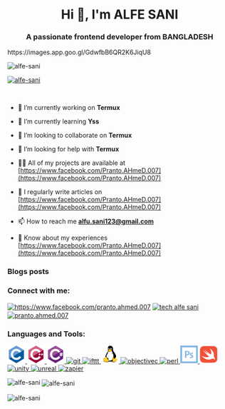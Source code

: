 <h1 align="center">Hi 👋, I'm ALFE SANI</h1>
<h3 align="center">A passionate frontend developer from BANGLADESH</h3>
https://images.app.goo.gl/GdwfbB6QR2K6JiqU8

<p align="left"> <img src="https://komarev.com/ghpvc/?username=alfe-sani&label=Profile%20views&color=0e75b6&style=flat" alt="alfe-sani" /> </p>

<p align="left"> <a href="https://github.com/ryo-ma/github-profile-trophy"><img src="https://github-profile-trophy.vercel.app/?username=alfe-sani" alt="alfe-sani" /></a> </p>

<p align="left"> <a href="https://twitter.com/" target="blank"><img src="https://img.shields.io/twitter/follow/?logo=twitter&style=for-the-badge" alt="" /></a> </p>

- 🔭 I’m currently working on **Termux**

- 🌱 I’m currently learning **Yss**

- 👯 I’m looking to collaborate on **Termux**

- 🤝 I’m looking for help with **Termux**

- 👨‍💻 All of my projects are available at [https://www.facebook.com/Pranto.AHmeD.007](https://www.facebook.com/Pranto.AHmeD.007)

- 📝 I regularly write articles on [https://www.facebook.com/Pranto.AHmeD.007](https://www.facebook.com/Pranto.AHmeD.007)

- 📫 How to reach me **alfu.sani123@gmail.com**

- 📄 Know about my experiences [https://www.facebook.com/Pranto.AHmeD.007](https://www.facebook.com/Pranto.AHmeD.007)

### Blogs posts
<!-- BLOG-POST-LIST:START -->
<!-- BLOG-POST-LIST:END -->

<h3 align="left">Connect with me:</h3>
<p align="left">
<a href="https://fb.com/https://www.facebook.com/pranto.ahmed.007" target="blank"><img align="center" src="https://raw.githubusercontent.com/rahuldkjain/github-profile-readme-generator/master/src/images/icons/Social/facebook.svg" alt="https://www.facebook.com/pranto.ahmed.007" height="30" width="40" /></a>
<a href="https://www.youtube.com/c/tech alfe sani" target="blank"><img align="center" src="https://raw.githubusercontent.com/rahuldkjain/github-profile-readme-generator/master/src/images/icons/Social/youtube.svg" alt="tech alfe sani" height="30" width="40" /></a>
<a href="/pranto.ahmed.007" target="blank"><img align="center" src="https://raw.githubusercontent.com/rahuldkjain/github-profile-readme-generator/master/src/images/icons/Social/rss.svg" alt="pranto.ahmed.007" height="30" width="40" /></a>
</p>

<h3 align="left">Languages and Tools:</h3>
<p align="left"> <a href="https://www.cprogramming.com/" target="_blank" rel="noreferrer"> <img src="https://raw.githubusercontent.com/devicons/devicon/master/icons/c/c-original.svg" alt="c" width="40" height="40"/> </a> <a href="https://www.w3schools.com/cpp/" target="_blank" rel="noreferrer"> <img src="https://raw.githubusercontent.com/devicons/devicon/master/icons/cplusplus/cplusplus-original.svg" alt="cplusplus" width="40" height="40"/> </a> <a href="https://www.w3schools.com/cs/" target="_blank" rel="noreferrer"> <img src="https://raw.githubusercontent.com/devicons/devicon/master/icons/csharp/csharp-original.svg" alt="csharp" width="40" height="40"/> </a> <a href="https://git-scm.com/" target="_blank" rel="noreferrer"> <img src="https://www.vectorlogo.zone/logos/git-scm/git-scm-icon.svg" alt="git" width="40" height="40"/> </a> <a href="https://ifttt.com/" target="_blank" rel="noreferrer"> <img src="https://www.vectorlogo.zone/logos/ifttt/ifttt-ar21.svg" alt="ifttt" width="40" height="40"/> </a> <a href="https://www.linux.org/" target="_blank" rel="noreferrer"> <img src="https://raw.githubusercontent.com/devicons/devicon/master/icons/linux/linux-original.svg" alt="linux" width="40" height="40"/> </a> <a href="https://developer.apple.com/library/archive/documentation/Cocoa/Conceptual/ProgrammingWithObjectiveC/Introduction/Introduction.html" target="_blank" rel="noreferrer"> <img src="https://www.vectorlogo.zone/logos/apple_objectivec/apple_objectivec-icon.svg" alt="objectivec" width="40" height="40"/> </a> <a href="https://www.perl.org/" target="_blank" rel="noreferrer"> <img src="https://api.iconify.design/logos-perl.svg" alt="perl" width="40" height="40"/> </a> <a href="https://www.photoshop.com/en" target="_blank" rel="noreferrer"> <img src="https://raw.githubusercontent.com/devicons/devicon/master/icons/photoshop/photoshop-line.svg" alt="photoshop" width="40" height="40"/> </a> <a href="https://developer.apple.com/swift/" target="_blank" rel="noreferrer"> <img src="https://raw.githubusercontent.com/devicons/devicon/master/icons/swift/swift-original.svg" alt="swift" width="40" height="40"/> </a> <a href="https://unity.com/" target="_blank" rel="noreferrer"> <img src="https://www.vectorlogo.zone/logos/unity3d/unity3d-icon.svg" alt="unity" width="40" height="40"/> </a> <a href="https://unrealengine.com/" target="_blank" rel="noreferrer"> <img src="https://raw.githubusercontent.com/kenangundogan/fontisto/036b7eca71aab1bef8e6a0518f7329f13ed62f6b/icons/svg/brand/unreal-engine.svg" alt="unreal" width="40" height="40"/> </a> <a href="https://zapier.com" target="_blank" rel="noreferrer"> <img src="https://www.vectorlogo.zone/logos/zapier/zapier-icon.svg" alt="zapier" width="40" height="40"/> </a> </p>

<p><img align="left" src="https://github-readme-stats.vercel.app/api/top-langs?username=alfe-sani&show_icons=true&locale=en&layout=compact" alt="alfe-sani" /></p>

<p>&nbsp;<img align="center" src="https://github-readme-stats.vercel.app/api?username=alfe-sani&show_icons=true&locale=en" alt="alfe-sani" /></p>

<p><img align="center" src="https://github-readme-streak-stats.herokuapp.com/?user=alfe-sani&" alt="alfe-sani" /></p>
